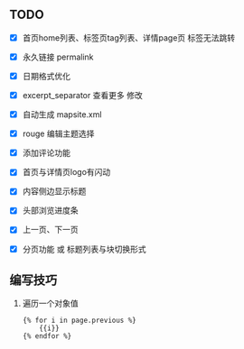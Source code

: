 ## TODO

- [x] 首页home列表、标签页tag列表、详情page页 标签无法跳转
- [x] 永久链接  permalink
- [x] 日期格式优化
- [x] excerpt_separator 查看更多 修改
- [x] 自动生成 mapsite.xml
- [x] rouge 编辑主题选择
- [x] 添加评论功能
- [x] 首页与详情页logo有闪动
- [x] 内容侧边显示标题
- [x] 头部浏览进度条
- [x] 上一页、下一页
- [x] 分页功能 或 标题列表与块切换形式


## 编写技巧

1. 遍历一个对象值

    ```shell
    {% for i in page.previous %}
        {{i}}
    {% endfor %}
    ```
